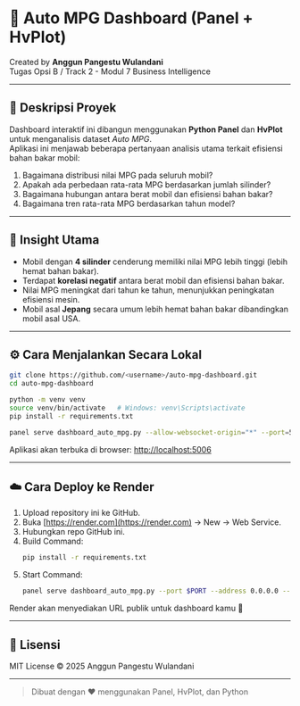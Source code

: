 # 🚗 Auto MPG Dashboard (Panel + HvPlot)

Created by **Anggun Pangestu Wulandani**  
Tugas Opsi B / Track 2 - Modul 7 Business Intelligence

---

## 📘 Deskripsi Proyek
Dashboard interaktif ini dibangun menggunakan **Python Panel** dan **HvPlot** untuk menganalisis dataset *Auto MPG*.  
Aplikasi ini menjawab beberapa pertanyaan analisis utama terkait efisiensi bahan bakar mobil:

1. Bagaimana distribusi nilai MPG pada seluruh mobil?
2. Apakah ada perbedaan rata-rata MPG berdasarkan jumlah silinder?
3. Bagaimana hubungan antara berat mobil dan efisiensi bahan bakar?
4. Bagaimana tren rata-rata MPG berdasarkan tahun model?

---

## 🧠 Insight Utama
- Mobil dengan **4 silinder** cenderung memiliki nilai MPG lebih tinggi (lebih hemat bahan bakar).  
- Terdapat **korelasi negatif** antara berat mobil dan efisiensi bahan bakar.  
- Nilai MPG meningkat dari tahun ke tahun, menunjukkan peningkatan efisiensi mesin.  
- Mobil asal **Jepang** secara umum lebih hemat bahan bakar dibandingkan mobil asal USA.

---

## ⚙️ Cara Menjalankan Secara Lokal

```bash
git clone https://github.com/<username>/auto-mpg-dashboard.git
cd auto-mpg-dashboard

python -m venv venv
source venv/bin/activate   # Windows: venv\Scripts\activate
pip install -r requirements.txt

panel serve dashboard_auto_mpg.py --allow-websocket-origin="*" --port=5006 --show
```

Aplikasi akan terbuka di browser: [http://localhost:5006](http://localhost:5006)

---

## ☁️ Cara Deploy ke Render

1. Upload repository ini ke GitHub.
2. Buka [https://render.com](https://render.com) → New → Web Service.
3. Hubungkan repo GitHub ini.
4. Build Command:
   ```bash
   pip install -r requirements.txt
   ```
5. Start Command:
   ```bash
   panel serve dashboard_auto_mpg.py --port $PORT --address 0.0.0.0 --allow-websocket-origin=*
   ```

Render akan menyediakan URL publik untuk dashboard kamu 🎉

---

## 🧾 Lisensi
MIT License © 2025 Anggun Pangestu Wulandani

---

> Dibuat dengan ❤️ menggunakan Panel, HvPlot, dan Python
